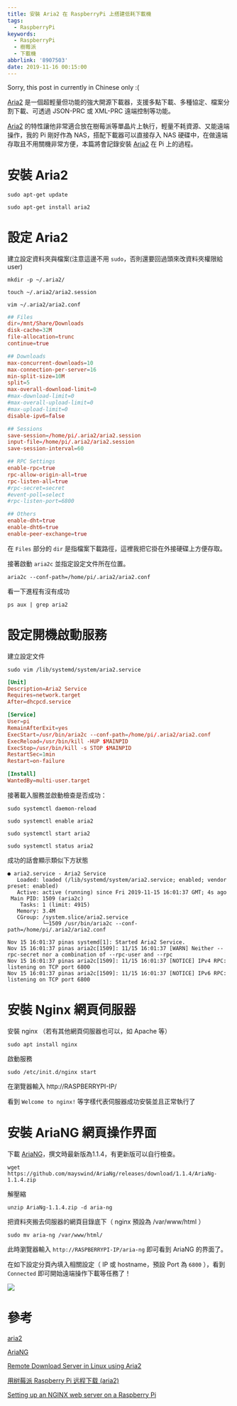 ```yaml
---
title: 安裝 Aria2 在 RaspberryPi 上搭建低耗下載機
tags:
  - RaspberryPi
keywords:
  - RaspberryPi
  - 樹莓派
  - 下載機
abbrlink: '8907503'
date: 2019-11-16 00:15:00
---
```


Sorry, this post in currently in Chinese only :(

[Aria2](https://aria2.github.io/) 是一個超輕量但功能的強大開源下載器，支援多點下載、多種協定、檔案分割下載、可透過 JSON-PRC 或 XML-PRC 遠端控制等功能。<!--more-->

[Aria2](https://aria2.github.io/) 的特性讓他非常適合放在樹莓派等單晶片上執行，輕量不耗資源、又能遠端操作，我的 Pi 剛好作為 NAS，搭配下載器可以直接存入 NAS 硬碟中，在做遠端存取且不用關機非常方便，本篇將會記錄安裝 [Aria2](https://aria2.github.io/) 在 Pi 上的過程。

# 安裝 Aria2

`sudo apt-get update`

`sudo apt-get install aria2`

# 設定 Aria2

建立設定資料夾與檔案(注意這邊不用 `sudo`，否則還要回過頭來改資料夾權限給 user)

`mkdir -p ~/.aria2/`

`touch ~/.aria2/aria2.session`

`vim ~/.aria2/aria2.conf`

```conf
## Files
dir=/mnt/Share/Downloads
disk-cache=32M
file-allocation=trunc
continue=true

## Downloads
max-concurrent-downloads=10
max-connection-per-server=16
min-split-size=10M
split=5
max-overall-download-limit=0
#max-download-limit=0
#max-overall-upload-limit=0
#max-upload-limit=0
disable-ipv6=false

## Sessions
save-session=/home/pi/.aria2/aria2.session
input-file=/home/pi/.aria2/aria2.session
save-session-interval=60

## RPC Settings
enable-rpc=true
rpc-allow-origin-all=true
rpc-listen-all=true
#rpc-secret=secret
#event-poll=select
#rpc-listen-port=6800

## Others
enable-dht=true
enable-dht6=true
enable-peer-exchange=true
```

在 `Files` 部分的 `dir` 是指檔案下載路徑，這裡我把它掛在外接硬碟上方便存取。

接著啟動 `aria2c` 並指定設定文件所在位置。

`aria2c --conf-path=/home/pi/.aria2/aria2.conf`

看一下進程有沒有成功

`ps aux | grep aria2`

# 設定開機啟動服務

建立設定文件

`sudo vim /lib/systemd/system/aria2.service`

```conf
[Unit]
Description=Aria2 Service
Requires=network.target
After=dhcpcd.service

[Service]
User=pi
RemainAfterExit=yes
ExecStart=/usr/bin/aria2c --conf-path=/home/pi/.aria2/aria2.conf
ExecReload=/usr/bin/kill -HUP $MAINPID
ExecStop=/usr/bin/kill -s STOP $MAINPID
RestartSec=1min
Restart=on-failure

[Install]
WantedBy=multi-user.target
```

接著載入服務並啟動檢查是否成功：

`sudo systemctl daemon-reload`

`sudo systemctl enable aria2`

`sudo systemctl start aria2`

`sudo systemctl status aria2`

成功的話會顯示類似下方狀態

```shell
● aria2.service - Aria2 Service
   Loaded: loaded (/lib/systemd/system/aria2.service; enabled; vendor preset: enabled)
   Active: active (running) since Fri 2019-11-15 16:01:37 GMT; 4s ago
 Main PID: 1509 (aria2c)
    Tasks: 1 (limit: 4915)
   Memory: 3.4M
   CGroup: /system.slice/aria2.service
           └─1509 /usr/bin/aria2c --conf-path=/home/pi/.aria2/aria2.conf

Nov 15 16:01:37 pinas systemd[1]: Started Aria2 Service.
Nov 15 16:01:37 pinas aria2c[1509]: 11/15 16:01:37 [WARN] Neither --rpc-secret nor a combination of --rpc-user and --rpc
Nov 15 16:01:37 pinas aria2c[1509]: 11/15 16:01:37 [NOTICE] IPv4 RPC: listening on TCP port 6800
Nov 15 16:01:37 pinas aria2c[1509]: 11/15 16:01:37 [NOTICE] IPv6 RPC: listening on TCP port 6800
```

# 安裝 Nginx 網頁伺服器

安裝 nginx （若有其他網頁伺服器也可以，如 Apache 等）

`sudo apt install nginx`

啟動服務

`sudo /etc/init.d/nginx start`

在瀏覽器輸入 http://RASPBERRYPI-IP/

看到 `Welcome to nginx!` 等字樣代表伺服器成功安裝並且正常執行了

# 安裝 AriaNG 網頁操作界面

下載 [AriaNG](https://github.com/mayswind/AriaNg/releases)，撰文時最新版為1.1.4，有更新版可以自行檢查。

`wget https://github.com/mayswind/AriaNg/releases/download/1.1.4/AriaNg-1.1.4.zip`

解壓縮

`unzip AriaNg-1.1.4.zip -d aria-ng`

把資料夾搬去伺服器的網頁目錄底下（ nginx 預設為 /var/www/html ）

`sudo mv aria-ng /var/www/html/`

此時瀏覽器輸入 `http://RASPBERRYPI-IP/aria-ng` 即可看到 AriaNG 的界面了。

在如下設定分頁內填入相關設定（ IP 或 hostname，預設 Port 為 `6800` ），看到 `Connected` 即可開始遠端操作下載等任務了！

![](https://res.cloudinary.com/driftkingtw/image/upload/v1573834062/blog/2019/11/%E5%AE%89%E8%A3%9D%20Aria2%20%E5%9C%A8%20RaspberryPi%20%E4%B8%8A%E6%90%AD%E5%BB%BA%E4%BD%8E%E8%80%97%E4%B8%8B%E8%BC%89%E6%A9%9F/Screen_Shot_2019-11-16_at_12.07.37_AM.png)

# 參考

[aria2](https://github.com/aria2/aria2)

[AriaNG](https://github.com/mayswind/AriaNg)

[Remote Download Server in Linux using Aria2](https://medium.com/@sajithneyo/remote-download-server-in-linux-using-aria2-5bd3ee1a54b2)

[用树莓派 Raspberry Pi 远程下载 (aria2)](https://li-aaron.github.io/2019/01/aira2-on-raspberry/)

[Setting up an NGINX web server on a Raspberry Pi](https://www.raspberrypi.org/documentation/remote-access/web-server/nginx.md)